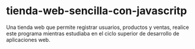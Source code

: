 # tienda-web-sencilla-con-javascritp
 Una tienda web que permite registrar usuarios, productos y ventas, realice este programa mientras estudiaba en el ciclo superior de desarrollo de aplicaciones web.
